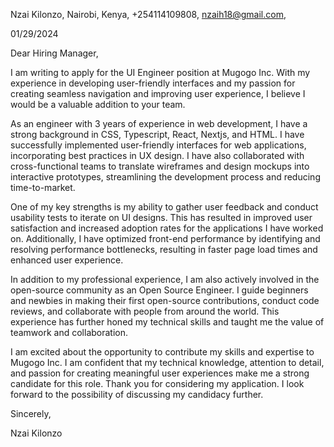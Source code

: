Nzai Kilonzo,
Nairobi, Kenya,
+254114109808,
nzaih18@gmail.com,

01/29/2024

Dear Hiring Manager,

I am writing to apply for the UI Engineer position at Mugogo Inc. With my experience in developing user-friendly interfaces and my passion for creating seamless navigation and improving user experience, I believe I would be a valuable addition to your team.

As an engineer with 3 years of experience in web development, I have a strong background in CSS, Typescript, React, Nextjs, and HTML. I have successfully implemented user-friendly interfaces for web applications, incorporating best practices in UX design. I have also collaborated with cross-functional teams to translate wireframes and design mockups into interactive prototypes, streamlining the development process and reducing time-to-market.

One of my key strengths is my ability to gather user feedback and conduct usability tests to iterate on UI designs. This has resulted in improved user satisfaction and increased adoption rates for the applications I have worked on. Additionally, I have optimized front-end performance by identifying and resolving performance bottlenecks, resulting in faster page load times and enhanced user experience.

In addition to my professional experience, I am also actively involved in the open-source community as an Open Source Engineer. I guide beginners and newbies in making their first open-source contributions, conduct code reviews, and collaborate with people from around the world. This experience has further honed my technical skills and taught me the value of teamwork and collaboration.

I am excited about the opportunity to contribute my skills and expertise to Mugogo Inc. I am confident that my technical knowledge, attention to detail, and passion for creating meaningful user experiences make me a strong candidate for this role. Thank you for considering my application. I look forward to the possibility of discussing my candidacy further.

Sincerely,

Nzai Kilonzo
